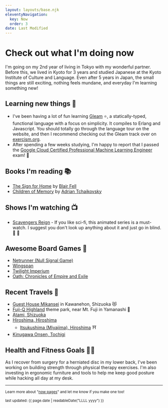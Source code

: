```yaml
---
layout: layouts/base.njk
eleventyNavigation:
  key: Now
  order: 3
date: Last Modified
---
```


# Check out what I'm doing now

I'm going on my 2nd year of living in Tokyo with my wonderful partner.
Before this, we lived in Kyoto for 3 years and studied Japanese at the Kyoto Institute of Culture and Language.
Even after 5 years in Japan, the small things are still exciting,
nothing feels mundane, and everyday I'm learning something new!

## Learning new things 🧠

- I've been having a lot of fun learning [Gleam](https://gleam.run/) ⭐, a statically-typed, functional language with a focus on simplicity. It compiles to Erlang and Javascript.
  You should totally go through the language tour on the website, and then I recommend checking out the Gleam track over on [exercism.org](https://exercism.org/tracks/gleam).
- After spending a few weeks studying, I'm happy to report that I passed the
  [Google Cloud Certified Professional Machine Learning Engineer](https://www.credly.com/badges/1b121c72-48ab-4b75-b99f-51d6209c40f0) exam! 🎉

## Books I'm reading 📚

- [The Sign for Home](https://www.goodreads.com/book/show/58438605-the-sign-for-home)
  by [Blair Fell](https://www.goodreads.com/author/show/21621486.Blair_Fell)
- [Children of Memory](https://www.goodreads.com/book/show/60850767-children-of-memory)
  by [Adrian Tchaikovsky](https://www.goodreads.com/author/show/1445909.Adrian_Tchaikovsky)

## Shows I'm watching 📺

- [Scavengers Reign](https://www.imdb.com/title/tt21056886/) - If you like sci-fi, this animated series is a must-watch.
  I suggest you don't look up anything about it and just go in blind. 🤯 💯

## Awesome Board Games 🎲

- [Netrunner (Null Signal Game)](https://nullsignal.games/about/netrunner/)
- [Wingspan](https://boardgamegeek.com/boardgame/266192/wingspan)
- [Twilight Imperium](https://boardgamegeek.com/boardgame/233078/twilight-imperium-fourth-edition)
- [Oath: Chronicles of Empire and Exile](https://boardgamegeek.com/image/5164812/oath)

## Recent Travels 🗾

- [Guest House Mikansei](https://www.guesthousemikansei.com/) in Kawanehon, Shizuoka 😻
- [Fuji-Q Highland](https://www.fujiq.jp/) theme park, near Mt. Fuji in Yamanashi 🎢
- [Atami, Shizuoka](https://maps.app.goo.gl/S6kRbtSkosZ5LwRA7)
- [Hiroshima, Hiroshima](https://maps.app.goo.gl/bgFmVoyPZTeiTs8E8)
  - [Itsukushima (Miyajima), Hiroshima](https://maps.app.goo.gl/p4Axd9BkesGVd2XZ6) ⛩️
- [Kinugawa Onsen, Tochigi](http://www.kinugawa-onsen.com/lg_en/)

## Health and Fitness Goals 💪✨

As I recover from surgery for a herniated disc in my lower back, I've been working on building strength through physical therapy exercises. I'm also investing in ergonomic furniture and tools to help me keep good posture while hacking all day at my desk.

---

<small>Learn more about "[now pages](https://nownownow.com/about)" and let me know if you make one too!</small>

<small>last updated: {{ page.date | readableDate("LLLL yyyy") }}</small>
